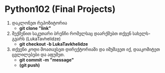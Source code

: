 # Python102 (Final Projects)

1. დაკლონეთ რეპოზიტორია 
    - **git clone "link"**
3. შექმენით საკუთარი ბრენჩი რომელსაც დაარქმებთ თქვენ სახელს-გვარს (LukaTavhelidze) 
    - **git checkout -b LukaTavkhelidze**
4. თქვენი კოდი მოათავსეთ დირექტორიაში და იმუშავეთ იქ, დააკომიტეთ ცვლილებები და აფუშეთ. 
    - **git commit -m "message"** 
    - **(git push)**
